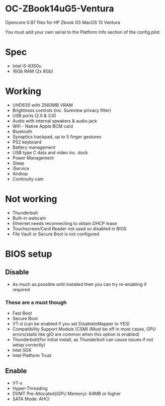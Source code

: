 # OC-ZBook14uG5-Ventura
Opencore 0.87 files for HP Zbook G5 MacOS 13 Ventura

You must add your own serial to the Platform Info section of the config.plist

# Spec
- Intel i5-8350u
- 16Gb RAM (2x 8Gb)



# Working

- UHD630 with 2560MB VRAM
- Brightness controls (inc. Sureview privacy filter)
- USB ports (2.0 & 3.0)
- Audio with internal speakers & audio jack
- Wifi - Native Apple BCM card
- Bluetooth
- Synaptics trackpad, up to 5 finger gestures
- PS2 keyboard
- Battery management
- USB type C data and video inc. dock
- Power Management
- Sleep
- iService
- Airdrop
- Continuity cam

# Not working

- Thunderbolt
- Built-in webcam
- Ethernet needs reconnecting to obtain DHCP lease
- Touchscreen/Card Reader not used so disabled in BIOS
- File Vault or Secure Boot is not configured

# BIOS setup

## Disable

- As much as possible until installed then you can try re-enabling if required

### These are a must though

- Fast Boot
- Secure Boot 
- VT-d (can be enabled if you set DisableIoMapper to YES)
- Compatibility Support Module (CSM) (Must be off in most cases, GPU errors/stalls like gIO are common when this option is enabled)
- Thunderbolt(For initial install, as Thunderbolt can cause issues if not setup correctly)
- Intel SGX
- Intel Platform Trust


## Enable
- VT-x
- Hyper-Threading
- DVMT Pre-Allocated(iGPU Memory): 64MB or higher
- SATA Mode: AHCI

